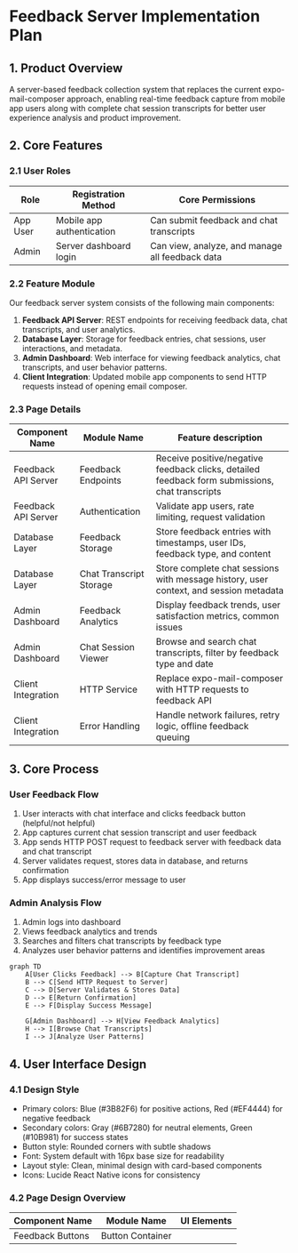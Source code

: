 # Feedback Server Implementation Plan

## 1. Product Overview
A server-based feedback collection system that replaces the current expo-mail-composer approach, enabling real-time feedback capture from mobile app users along with complete chat session transcripts for better user experience analysis and product improvement.

## 2. Core Features

### 2.1 User Roles
| Role | Registration Method | Core Permissions |
|------|---------------------|------------------|
| App User | Mobile app authentication | Can submit feedback and chat transcripts |
| Admin | Server dashboard login | Can view, analyze, and manage all feedback data |

### 2.2 Feature Module
Our feedback server system consists of the following main components:
1. **Feedback API Server**: REST endpoints for receiving feedback data, chat transcripts, and user analytics.
2. **Database Layer**: Storage for feedback entries, chat sessions, user interactions, and metadata.
3. **Admin Dashboard**: Web interface for viewing feedback analytics, chat transcripts, and user behavior patterns.
4. **Client Integration**: Updated mobile app components to send HTTP requests instead of opening email composer.

### 2.3 Page Details
| Component Name | Module Name | Feature description |
|----------------|-------------|---------------------|
| Feedback API Server | Feedback Endpoints | Receive positive/negative feedback clicks, detailed feedback form submissions, chat transcripts |
| Feedback API Server | Authentication | Validate app users, rate limiting, request validation |
| Database Layer | Feedback Storage | Store feedback entries with timestamps, user IDs, feedback type, and content |
| Database Layer | Chat Transcript Storage | Store complete chat sessions with message history, user context, and session metadata |
| Admin Dashboard | Feedback Analytics | Display feedback trends, user satisfaction metrics, common issues |
| Admin Dashboard | Chat Session Viewer | Browse and search chat transcripts, filter by feedback type and date |
| Client Integration | HTTP Service | Replace expo-mail-composer with HTTP requests to feedback API |
| Client Integration | Error Handling | Handle network failures, retry logic, offline feedback queuing |

## 3. Core Process

### User Feedback Flow
1. User interacts with chat interface and clicks feedback button (helpful/not helpful)
2. App captures current chat session transcript and user feedback
3. App sends HTTP POST request to feedback server with feedback data and chat transcript
4. Server validates request, stores data in database, and returns confirmation
5. App displays success/error message to user

### Admin Analysis Flow
1. Admin logs into dashboard
2. Views feedback analytics and trends
3. Searches and filters chat transcripts by feedback type
4. Analyzes user behavior patterns and identifies improvement areas

```mermaid
graph TD
    A[User Clicks Feedback] --> B[Capture Chat Transcript]
    B --> C[Send HTTP Request to Server]
    C --> D[Server Validates & Stores Data]
    D --> E[Return Confirmation]
    E --> F[Display Success Message]
    
    G[Admin Dashboard] --> H[View Feedback Analytics]
    H --> I[Browse Chat Transcripts]
    I --> J[Analyze User Patterns]
```

## 4. User Interface Design

### 4.1 Design Style
- Primary colors: Blue (#3B82F6) for positive actions, Red (#EF4444) for negative feedback
- Secondary colors: Gray (#6B7280) for neutral elements, Green (#10B981) for success states
- Button style: Rounded corners with subtle shadows
- Font: System default with 16px base size for readability
- Layout style: Clean, minimal design with card-based components
- Icons: Lucide React Native icons for consistency

### 4.2 Page Design Overview
| Component Name | Module Name | UI Elements |
|----------------|-------------|-------------|
| Feedback Buttons | Button Container
